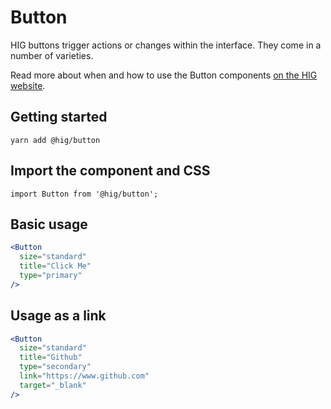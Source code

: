 # Button

HIG buttons trigger actions or changes within the interface. They come in a number of varieties.

Read more about when and how to use the Button components [on the HIG website](https://hig.autodesk.com/web/components/buttons).

## Getting started

```
yarn add @hig/button
```

## Import the component and CSS

```
import Button from '@hig/button';
```

## Basic usage

```jsx
<Button
  size="standard"
  title="Click Me"
  type="primary"
/>
```

## Usage as a link

```jsx
<Button
  size="standard"
  title="Github"
  type="secondary"
  link="https://www.github.com"
  target="_blank"
/>
```
